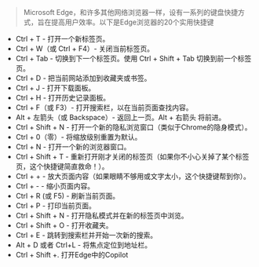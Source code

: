 > Microsoft Edge，和许多其他网络浏览器一样，设有一系列的键盘快捷方式，旨在提高用户效率。以下是Edge浏览器的20个实用快捷键

- Ctrl + T - 打开一个新标签页。
- Ctrl + W（或 Ctrl + F4）- 关闭当前标签页。
- Ctrl + Tab - 切换到下一个标签页。使用 Ctrl + Shift + Tab 切换到前一个标签页。
- Ctrl + D - 把当前网站添加到收藏夹或书签。
- Ctrl + J - 打开下载面板。
- Ctrl + H - 打开历史记录面板。
- Ctrl + F（或 F3）- 打开搜索栏，以在当前页面查找内容。
- Alt + 左箭头（或 Backspace）- 返回上一页。Alt + 右箭头 将前进。
- Ctrl + Shift + N - 打开一个新的隐私浏览窗口（类似于Chrome的隐身模式）。
- Ctrl + 0（零）- 将缩放级别重置为默认。
- Ctrl + N - 打开一个新的浏览器窗口。
- Ctrl + Shift + T - 重新打开刚才关闭的标签页（如果你不小心关掉了某个标签页，这个快捷键简直救命！）。
- Ctrl + + - 放大页面内容（如果眼睛不够用或文字太小，这个快捷键帮到你）。
- Ctrl + - - 缩小页面内容。
- Ctrl + R (或 F5) - 刷新当前页面。
- Ctrl + P - 打印当前页面。
- Ctrl + Shift + N - 打开隐私模式并在新的标签页中浏览。
- Ctrl + Shift + O - 打开收藏夹。
- Ctrl + E - 跳转到搜索栏并开始一次新的搜索。
- Alt + D 或者 Ctrl+L - 将焦点定位到地址栏。
- Ctrl + Shift +.   打开Edge中的Copilot